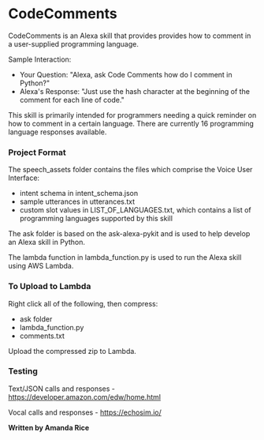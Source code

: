 # CodeComments

CodeComments is an Alexa skill that provides provides how to comment in a user-supplied programming language.

Sample Interaction:

* Your Question: "Alexa, ask Code Comments how do I comment in Python?"
* Alexa's Response: "Just use the hash character at the beginning of the comment for each line of code."

This skill is primarily intended for programmers needing a quick reminder on how to comment in a certain language. There are currently 16 programming language responses available.

### Project Format

The speech_assets folder contains the files which comprise the Voice User Interface:
* intent schema in intent_schema.json
* sample utterances in utterances.txt
* custom slot values in LIST_OF_LANGUAGES.txt, which contains a list of programming languages supported by this skill

The ask folder is based on the ask-alexa-pykit and is used to help develop an Alexa skill in Python.

The lambda function in lambda_function.py is used to run the Alexa skill using AWS Lambda.

### To Upload to Lambda

Right click all of the following, then compress:
* ask folder
* lambda_function.py
* comments.txt

Upload the compressed zip to Lambda.

### Testing

Text/JSON calls and responses - https://developer.amazon.com/edw/home.html

Vocal calls and responses - https://echosim.io/

**Written by Amanda Rice**
